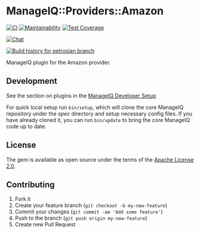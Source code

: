 # ManageIQ::Providers::Amazon

[![CI](https://github.com/ManageIQ/manageiq-providers-amazon/actions/workflows/ci.yaml/badge.svg?branch=petrosian)](https://github.com/ManageIQ/manageiq-providers-amazon/actions/workflows/ci.yaml)
[![Maintainability](https://api.codeclimate.com/v1/badges/61cfeaf47807735b8bd8/maintainability)](https://codeclimate.com/github/ManageIQ/manageiq-providers-amazon/maintainability)
[![Test Coverage](https://api.codeclimate.com/v1/badges/61cfeaf47807735b8bd8/test_coverage)](https://codeclimate.com/github/ManageIQ/manageiq-providers-amazon/test_coverage)

[![Chat](https://badges.gitter.im/Join%20Chat.svg)](https://gitter.im/ManageIQ/manageiq-providers-amazon?utm_source=badge&utm_medium=badge&utm_campaign=pr-badge&utm_content=badge)

[![Build history for petrosian branch](https://buildstats.info/github/chart/ManageIQ/manageiq-providers-amazon?branch=petrosian&buildCount=50&includeBuildsFromPullRequest=false&showstats=false)](https://github.com/ManageIQ/manageiq-providers-amazon/actions?query=branch%3Amaster)

ManageIQ plugin for the Amazon provider.

## Development

See the section on plugins in the [ManageIQ Developer Setup](http://manageiq.org/docs/guides/developer_setup/plugins)

For quick local setup run `bin/setup`, which will clone the core ManageIQ repository under the *spec* directory and setup necessary config files. If you have already cloned it, you can run `bin/update` to bring the core ManageIQ code up to date.

## License

The gem is available as open source under the terms of the [Apache License 2.0](http://www.apache.org/licenses/LICENSE-2.0).

## Contributing

1. Fork it
2. Create your feature branch (`git checkout -b my-new-feature`)
3. Commit your changes (`git commit -am 'Add some feature'`)
4. Push to the branch (`git push origin my-new-feature`)
5. Create new Pull Request
